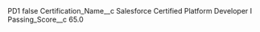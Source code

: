 <?xml version="1.0" encoding="UTF-8"?>
<CustomMetadata xmlns="http://soap.sforce.com/2006/04/metadata" xmlns:xsi="http://www.w3.org/2001/XMLSchema-instance" xmlns:xsd="http://www.w3.org/2001/XMLSchema">
    <label>PD1</label>
    <protected>false</protected>
    <values>
        <field>Certification_Name__c</field>
        <value xsi:type="xsd:string">Salesforce Certified Platform Developer I</value>
    </values>
    <values>
        <field>Passing_Score__c</field>
        <value xsi:type="xsd:double">65.0</value>
    </values>
</CustomMetadata>
